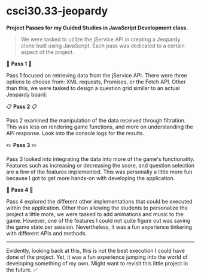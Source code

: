 # csci30.33-jeopardy 

**Project Passes for my Guided Studies in JavaScript Development class.**

> We were tasked to utilize the jService API in creating a Jeopardy clone built using JavaScript. Each pass was dedicated to a certain aspect of the project.

📄 **Pass 1** 📄 

Pass 1 focused on retrieving data from the jService API. There were three options to choose from: XML requests, Promises, or the Fetch API. Other than this, we were tasked to design a question grid similar to an actual Jeopardy board. 

📋 **Pass 2** 📋

Pass 2 examined the manipulation of the data received through filtration. This was less on rendering game functions, and more on understanding the API response. Look into the console logs for the results.

✏️ **Pass 3** ✏️ 

Pass 3 looked into integrating the data into more of the game's functionality. Features such as increasing or decreasing the score, and question selection are a few of the features implemented. This was personally a little more fun because I got to get more hands-on with developing the application.

📄 **Pass 4** 📄 

Pass 4 explored the different other implementations that could be executed within the application. Other than allowing the students to personalize the project a little more, we were tasked to add animations and music to the game. However, one of the features I could not quite figure out was saving the game state per session. Nevertheless, it was a fun experience tinkering with different APIs and methods.

---

Evidently, looking back at this, this is not the best execution I could have done of the project. Yet, it was a fun experience jumping into the world of developing something of my own. Might want to revisit this little project in the future. ✅
